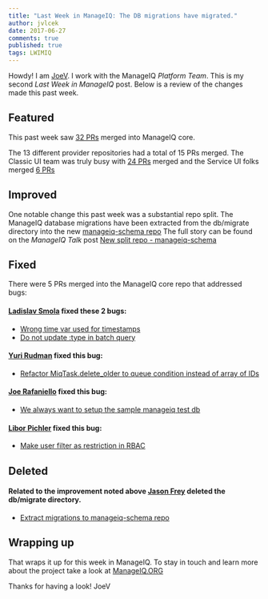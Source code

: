 ```yaml
---
title: "Last Week in ManageIQ: The DB migrations have migrated."
author: jvlcek
date: 2017-06-27
comments: true
published: true
tags: LWIMIQ
---
```


Howdy! I am [JoeV](https://github.com/jvlcek). I work with the ManageIQ *Platform Team*.
This is my second *Last Week in ManageIQ* post. Below is a review of the changes made this
past week.

## Featured

This past week saw [32 PRs][manageiq PRs merged] merged into ManageIQ core.
      
The 13 different provider repositories had a total of 15 PRs merged. The Classic UI team was truly busy with [24 PRs][manageiq-ui-classic PRs merged] merged and
the Service UI folks merged [6 PRs][manageiq-ui-service PRs merged]
      
## Improved

One notable change this past week was a substantial repo split. The ManageIQ database migrations have been extracted from the db/migrate directory into the new 
[manageiq-schema repo](https://github.com/ManageIQ/manageiq-schema) The full story can be found on the *ManageIQ Talk* post [New split repo - manageiq-schema](http://talk.manageiq.org/t/new-split-repo-manageiq-schema/2478)


## Fixed

There were 5 PRs merged into the ManageIQ core repo that addressed bugs:

#### [Ladislav Smola](https://github.com/Ladas) fixed these 2 bugs:
  * [Wrong time var used for timestamps](https://github.com/ManageIQ/manageiq/pull/15427)
  * [Do not update :type in batch query](https://github.com/ManageIQ/manageiq/pull/15426)

#### [Yuri Rudman](https://github.com/yrudman) fixed this bug:
  * [Refactor MiqTask.delete_older to queue condition instead of array of IDs](https://github.com/ManageIQ/manageiq/pull/15415)


#### [Joe Rafaniello](https://github.com/jrafanie) fixed this bug:
  * [We always want to setup the sample manageiq test db](https://github.com/ManageIQ/manageiq/pull/15407)

#### [Libor Pichler](https://github.com/lpichler) fixed this bug:
  * [Make user filter as restriction in RBAC](https://github.com/ManageIQ/manageiq/pull/15367)

## Deleted

#### Related to the improvement noted above [Jason Frey](https://github.com/Fryguy) deleted the db/migrate directory.
  * [Extract migrations to manageiq-schema repo](https://github.com/ManageIQ/manageiq/pull/15293)


## Wrapping up

That wraps it up for this week in ManageIQ. To stay in touch and learn more about the project take a look at  [ManageIQ.ORG](http://manageiq.org/)

Thanks for having a look!
JoeV

[manageiq PRs merged]: https://github.com/ManageIQ/manageiq/pulls?page=1&q=is%3Apr+is%3Amerged+base%3Amaster+merged%3A%222017-06-19+..+2017-06-25%22+sort%3Acreated-desc&utf8=%E2%9C%93
[manageiq-ui-classic PRs merged]: https://github.com/ManageIQ/manageiq-ui-classic/pulls?page=1&q=is%3Apr+is%3Amerged+base%3Amaster+merged%3A%222017-06-19+..+2017-06-25%22+sort%3Acreated-desc&utf8=%E2%9C%93
[manageiq-ui-service PRs merged]: https://github.com/ManageIQ/manageiq-ui-service/pulls?page=1&q=is%3Apr+is%3Amerged+base%3Amaster+merged%3A%222017-06-19+..+2017-06-25%22+sort%3Acreated-desc&utf8=%E2%9C%93
